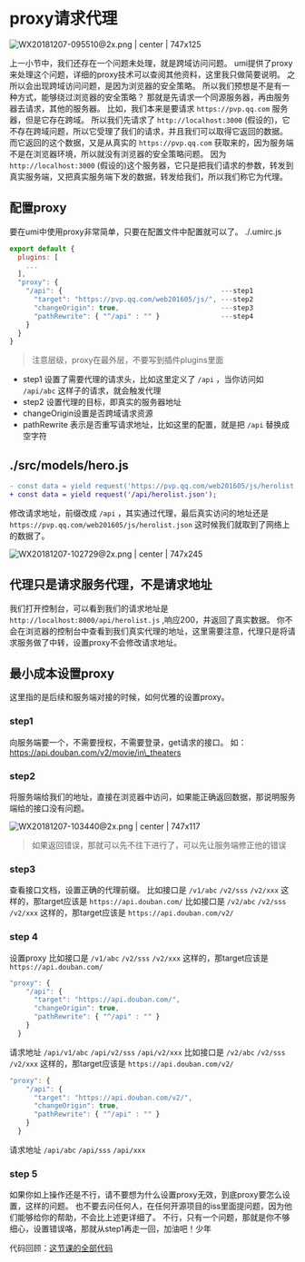 # proxy请求代理



![WX20181207-095510@2x.png | center | 747x125](https://cdn.nlark.com/yuque/0/2018/png/123174/1544147728619-f6d75162-09d5-45d2-8605-355b0631ea30.png "")

上一小节中，我们还存在一个问题未处理，就是跨域访问问题。
umi提供了proxy来处理这个问题，详细的proxy技术可以查阅其他资料，这里我只做简要说明。
之所以会出现跨域访问问题，是因为浏览器的安全策略。
所以我们预想是不是有一种方式，能够绕过浏览器的安全策略？
那就是先请求一个同源服务器，再由服务器去请求，其他的服务器。
比如，我们本来是要请求 `https://pvp.qq.com` 服务器，但是它存在跨域。
所以我们先请求了 `http://localhost:3000` (假设的)，它不存在跨域问题，所以它受理了我们的请求，并且我们可以取得它返回的数据。
而它返回的这个数据，又是从真实的 `https://pvp.qq.com` 获取来的，因为服务端不是在浏览器环境，所以就没有浏览器的安全策略问题。
因为 `http://localhost:3000` (假设的)这个服务器，它只是把我们请求的参数，转发到真实服务端，又把真实服务端下发的数据，转发给我们，所以我们称它为代理。
## 配置proxy
要在umi中使用proxy非常简单，只要在配置文件中配置就可以了。
./.umirc.js
```javascript
export default {
  plugins: [
    ...
  ],
  "proxy": {
    "/api": {                                       ---step1
      "target": "https://pvp.qq.com/web201605/js/", ---step2
      "changeOrigin": true,                         ---step3
      "pathRewrite": { "^/api" : "" }               ---step4
    }
  }
}
```
> 注意层级，proxy在最外层，不要写到插件plugins里面

* step1 设置了需要代理的请求头，比如这里定义了 `/api` ，当你访问如 `/api/abc` 这样子的请求，就会触发代理
* step2 设置代理的目标，即真实的服务器地址
* changeOrigin设置是否跨域请求资源
* pathRewrite 表示是否重写请求地址，比如这里的配置，就是把 `/api` 替换成空字符
## ./src/models/hero.js
```diff
- const data = yield request('https://pvp.qq.com/web201605/js/herolist.json');
+ const data = yield request('/api/herolist.json');
```
修改请求地址，前缀改成 `/api` ，其实通过代理，最后真实访问的地址还是 `https://pvp.qq.com/web201605/js/herolist.json` 
这时候我们就取到了网络上的数据了。


![WX20181207-102729@2x.png | center | 747x245](https://cdn.nlark.com/yuque/0/2018/png/123174/1544149662224-1799f3fe-33a6-4c76-8bac-05750c4d5737.png "")

## 代理只是请求服务代理，不是请求地址
我们打开控制台，可以看到我们的请求地址是 `http://localhost:8000/api/herolist.js` ,响应200，并返回了真实数据。
你不会在浏览器的控制台中查看到我们真实代理的地址，这里需要注意，代理只是将请求服务做了中转，设置proxy不会修改请求地址。
## 最小成本设置proxy
这里指的是后续和服务端对接的时候，如何优雅的设置proxy。
### step1
向服务端要一个，不需要授权，不需要登录，get请求的接口。
如：https://api.douban.com/v2/movie/in\_theaters
### step2
将服务端给我们的地址，直接在浏览器中访问，如果能正确返回数据，那说明服务端给的接口没有问题。


![WX20181207-103440@2x.png | center | 747x117](https://cdn.nlark.com/yuque/0/2018/png/123174/1544150095668-b7ee56cb-5a40-465f-b1e0-09cb43eca79d.png "")

> 如果返回错误，那就可以先不往下进行了，可以先让服务端修正他的错误
### step3
查看接口文档，设置正确的代理前缀。
比如接口是 `/v1/abc`  `/v2/sss` `/v2/xxx` 这样的，那target应该是 `https://api.douban.com/` 
比如接口是 `/v2/abc`  `/v2/sss` `/v2/xxx` 这样的，那target应该是 `https://api.douban.com/v2/` 
### step 4
设置proxy
比如接口是 `/v1/abc`  `/v2/sss` `/v2/xxx` 这样的，那target应该是 `https://api.douban.com/` 
```javascript
"proxy": {
    "/api": {
      "target": "https://api.douban.com/",
      "changeOrigin": true,
      "pathRewrite": { "^/api" : "" }
    }
  }
```
请求地址 `/api/v1/abc` `/api/v2/sss`  `/api/v2/xxx`
比如接口是 `/v2/abc`  `/v2/sss` `/v2/xxx` 这样的，那target应该是 `https://api.douban.com/v2/` 
```javascript
"proxy": {
    "/api": {
      "target": "https://api.douban.com/v2/",
      "changeOrigin": true,
      "pathRewrite": { "^/api" : "" }
    }
  }
```
请求地址 `/api/abc` `/api/sss` `/api/xxx`
### step 5
如果你如上操作还是不行，请不要想为什么设置proxy无效，到底proxy要怎么设置，这样的问题。
也不要去问任何人，在任何开源项目的iss里面提问题，因为他们能够给你的帮助，不会比上述更详细了。
不行，只有一个问题，那就是你不够细心，设置错误咯，那就从step1再走一回，加油吧！少年

<span data-type="color" style="color:rgb(38, 38, 38)"><span data-type="background" style="background-color:rgb(255, 255, 255)">代码回顾：</span></span>[这节课的全部代码](https://github.com/xiaohuoni/umi-course/tree/17adbe04a1e2b2ff7763c3d94bf78cb186a74b27/hero)
